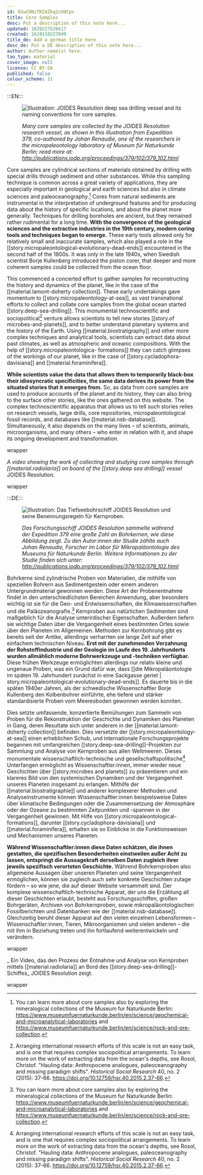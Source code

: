 ```yaml
---
id: 02wCHNiTRZ4Zkq2cO9Cpv
title: Core Samples
desc: Put a description of this note here...
updated: 1639227526617
created: 1629110227049
title_de: Add a german title here
desc_de: Put a DE description of this note here...
author: Author name(s) here.
tao_type: material
cover_image: null
license: CC BY-SA
published: false
colour_scheme: 11
---
```



:::EN:::

<figure>

![Illustration: JOIDES Resolution deep sea drilling vessel and its naming conventions for core samples.](/images/filo/astrobiology.png)

<figcaption>

_Many core samples are collected by the JOIDES Resolution research vessel, as shown in this illustration from Expedition 379, co-authored by Johan Renaudie, one of the researchers in the micropaleontology laboratory of Museum für Naturkunde Berlin; read more at:
http://publications.iodp.org/proceedings/379/102/379_102.html_ 

</figcaption>

</figure>


Core samples are cylindrical sections of materials obtained by drilling with special drills through sediment and other substances. While this sampling technique is common across a great variety of applications, they are especially important in geological and earth sciences but also in climate sciences and paleoceanography.[^1] Cores from natural sediments are instrumental in the interpretation of underground features and for producing data about the history of specific locations, and about the planet more generally. Techniques for drilling boreholes are ancient, but they remained rather rudimental for a long time. **With the convergence of the geological sciences and the extractive industries in the 19th century, modern coring tools and techniques began to emerge.** These early tools allowed only for relatively small and inaccurate samples, which also played a role in the [[story.micropaleontological-evolutionary-dead-ends]] encountered in the second half of the 1800s. It was only in the late 1940s, when Swedish scientist Borje Kullenberg introduced the piston corer, that deeper and more coherent samples could be collected from the ocean floor. 

This commenced a concerted effort to gather samples for reconstructing the history and dynamics of the planet, like in the case of the [[material.lamont-doherty collection]]. These early undertakings gave momentum to [[story.micropaleontology-at-sea]], as vast transnational efforts to collect and collate core samples from the global ocean started [[story.deep-sea-drilling]]. This monumental technoscientific and sociopolitical[^2] venture allows scientists to tell new stories [[story.of microbes-and-planets]], and to better understand planetary systems and the history of the Earth. Using [[material.biostratigraphy]] and other more complex techniques and analytical tools, scientists can extract data about past climates, as well as atmospheric and oceanic compositions. With the help of [[story.micropaleontologica- formations]] they can catch glimpses of the workings of our planet, like in the case of [[story.cycladophora-davisiana]] and [[material.foraminifera]]. 

**While scientists value the data that allows them to temporarily black-box their idiosyncratic specificities, the same data derives its power from the situated stories that it emerges from.** So, as data from core samples are used to produce accounts of the planet and its history, they can also bring to the surface other stories, like the ones gathered on this website. The complex technoscientific apparatus that allows us to tell such stories relies on research vessels, large drills, core repositories, micropaleontological fossil records, and databases like [[material.nsb-database]]. Simultaneously, it also depends on the many lives – of scientists, animals, microorganisms, and many others – who enter in relation with it, and shape its ongoing development and transformation.

wrapper

<!embed video core catcher: https://www.youtube.com/watch?v=mdrWbd1F9Qw>

_A video showing the work of collecting and studying core samples through [[material.radiolaria]] on board of the [[story.deep sea drilling]] vessel_ JOIDES Resolution.

wrapper

[^1]: You can learn more about core samples also by exploring the mineralogical collections of the Museum fur Naturkunde Berlin: https://www.museumfuernaturkunde.berlin/en/science/geochemical-and-microanalytical-laboratories and https://www.museumfuernaturkunde.berlin/en/science/rock-and-ore-collection. 

[^2]: Arranging international research efforts of this scale is not an easy task, and is one that requires complex sociopolitical arrangements. To learn more on the work of extracting data from the ocean's depths, see Rosol, Christof. "Hauling data: Anthropocene analogues, paleoceanography and missing paradigm shifts". _Historical Social Research_ 40, no. 2 (2015): 37-66. https://doi.org/10.12759/hsr.40.2015.2.37-66.




:::DE:::

<figure>

![Illustration: Das Tiefseebohrschiff JOIDES Resolution und seine Benennungsregeln für Kernproben.](/images/filo/astrobiology.png)

<figcaption>

_Das Forschungsschiff JOIDES Resolution sammelte während der Expedition 379 eine große Zahl an Bohrkernen, wie diese Abbildung zeigt. Zu den Autor:innen der Studie zählte auch Johan Renaudie, Forscher im Labor für Mikropaläontologie des Museums für Naturkunde Berlin. Weitere Informationen zu der Studie finden sich unter: http://publications.iodp.org/proceedings/379/102/379_102.html_ 

</figcaption>

</figure>

Bohrkerne sind zylindrische Proben von Materialien, die mithilfe von speziellen Bohrern aus  Sedimentgestein oder einem anderen Untergrundmaterial gewonnen werden. Diese Art der Probenentnahme findet in den unterschiedlichsten Bereichen Anwendung, aber besonders wichtig ist sie für die Geo- und Erdwissenschaften, die Klimawissenschaften und die Paläozeanografie.[^1] Kernproben aus natürlichen Sedimenten sind maßgeblich für die Analyse unterirdischer Eigenschaften. Außerdem liefern sie wichtige Daten über die Vergangenheit eines bestimmten Ortes sowie über den Planeten im Allgemeinen. Methoden zur Kernbohrung gibt es bereits seit der Antike, allerdings verharrten sie lange Zeit auf eher einfachem technischen Niveau. **Erst mit der zunehmenden Verzahnung der Rohstoffindustrie und der Geologie im Laufe des 19. Jahrhunderts wurden allmählich moderne Bohrwerkzeuge und -techniken verfügbar.** Diese frühen Werkzeuge ermöglichten allerdings nur relativ kleine und ungenaue Proben, was ein Grund dafür war, dass [[die Mikropaläontologie im späten 19. Jahrhundert zunächst in eine Sackgasse geriet | story.micropaleontological-evolutionary-dead-ends]]. Es dauerte bis in die späten 1940er Jahren, als der schwedische Wissenschaftler Borje Kullenberg den Kolbenbohrer einführte, ehe tiefere und stärker standardisierte Proben vom Meeresboden gewonnen werden konnten.

Dies setzte umfassende, konzertierte Bemühungen zum Sammeln von Proben für die Rekonstruktion der Geschichte und Dynamiken des Planeten in Gang, deren Resultate sich unter anderem in der [[material.lamont-doherty collection]] befinden. Dies versetzte der [[story.micropaleontology-at-sea]] einen erheblichen Schub, und internationale Forschungsprojekte begannen mit umfangreichen [[story.deep-sea-drilling]]-Projekten zur Sammlung und Analyse von Kernproben aus allen Weltmeeren. Dieses monumentale wissenschaftlich-technische und gesellschaftspolitische[^2] Unterfangen ermöglicht es Wissenschaftler:innen, immer wieder neue Geschichten über [[story.microbes and planets]] zu präsentieren und ein klareres Bild von den systemischen Dynamiken und der Vergangenheit unseres Planeten insgesamt zu erlangen. Mithilfe der [[material.biostratigraphie]] und anderer komplexerer Methoden und Analyseinstrumente können Wissenschaftler:innen beispielsweise Daten über klimatische Bedingungen oder die Zusammensetzung der Atmosphäre oder der Ozeane zu bestimmten Zeitpunkten und -spannen in der Vergangenheit gewinnen. Mit Hilfe von [[story.micropaleontological-formations]], darunter [[story.cycladophora-davisiana]] und [[material.foraminifera]], erhalten sie so Einblicke in die Funktionsweisen und Mechanismen unseres Planeten.

**Während Wissenschaftler:innen diese Daten schätzen, die ihnen gestatten, die spezifischen Besonderheiten einstweilen außer Acht zu lassen, entspringt die Aussagekraft derselben Daten zugleich ihrer jeweils spezifisch verorteten Geschichte.** Während Bohrkernproben also allgemeine Aussagen über unseren Planeten und seine Vergangenheit ermöglichen, können sie zugleich auch sehr konkrete Geschichten zutage fördern – so  wie jene, die auf dieser Website versammelt sind. Der komplexe wissenschaftlich-technische Apparat, der uns die Erzählung all dieser Geschichten erlaubt, besteht aus Forschungsschiffen, großen Bohrgeräten, Archiven von Bohrkernproben, sowie mikropaläontologischen Fossilberichten und Datenbanken wie der [[material.nsb-database]]. Gleichzeitig beruht dieser Apparat auf den vielen einzelnen Lebensformen – Wissenschaftler:innen, Tieren, Mikroorganismen und vielen anderen – die mit ihm in Beziehung treten und ihn fortlaufend weiterentwickeln und verändern.

wrapper

<!embed video core catcher: https://www.youtube.com/watch?v=mdrWbd1F9Qw>

_ Ein Video, das den Prozess der Entnahme und Analyse von Kernproben mittels [[material.radiolaria]] an Bord des [[story.deep-sea-drilling]]-Schiffes_ JOIDES Resolution zeigt.

wrapper

[^1]: Auführlichere Informationen zu Bohrkernproben finden sich in den mineralogischen Sammlungen des Museums für Naturkunde Berlin: https://www.museumfuernaturkunde.berlin/en/science/geochemical-and-microanalytical-laboratories und https://www.museumfuernaturkunde.berlin/en/science/rock-and-ore-collection. 

[^2]: Die Organisation von Forschungsprojekten in dieser Größenordnung ist kein leichtes Unterfangen. Soziopolitische Vereinbarungen sind nötig. Über die Gewinnung von Daten aus den Tiefen des Ozeans, siehe: Rosol, Christof. "Hauling data: Anthropocene analogues, paleoceanography and missing paradigm shifts". _Historical Social Research_ 40, no. 2 (2015): 37–66. https://doi.org/10.12759/hsr.40.2015.2.37-66.

